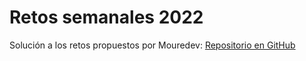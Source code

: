 # Retos semanales 2022

Solución a los retos propuestos por Mouredev: [Repositorio en GitHub](https://github.com/mouredev/Weekly-Challenge-2022-Kotlin) 
